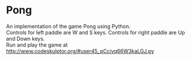 # Pong
An implementation of the game Pong using Python.                                                                                       
Controls for left paddle are W and S keys. Controls for right paddle are Up and Down keys.                                                 
Run and play the game at http://www.codeskulptor.org/#user45_pCcivq66W3kaLGJ.py
